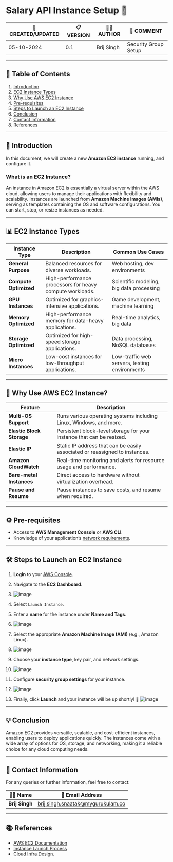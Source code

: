 # Salary API Instance Setup 🚀


| 📅 CREATED/UPDATED | 📋 VERSION | 👨‍💻 AUTHOR | 📝 COMMENT |
|--------------------|------------|--------------|--------------------------------|
| 05-10-2024         | 0.1        | Brij Singh   | Security Group Setup              |


---

## 📑 Table of Contents
1. [Introduction](#introduction)
2. [EC2 Instance Types](#ec2-instance-types)
3. [Why Use AWS EC2 Instance](#why-use-aws-ec2-instance)
4. [Pre-requisites](#pre-requisites)
5. [Steps to Launch an EC2 Instance](#steps-to-launch-an-ec2-instance)
6. [Conclusion](#conclusion)
7. [Contact Information](#contact-information)
8. [References](#references)

---

## 📝 Introduction
In this document, we will create a new **Amazon EC2 instance** running, and configure it.

### What is an EC2 Instance?
An instance in Amazon EC2 is essentially a virtual server within the AWS cloud, allowing users to manage their applications with flexibility and scalability. Instances are launched from **Amazon Machine Images (AMIs)**, serving as templates containing the OS and software configurations. You can start, stop, or resize instances as needed.

---

## 📊 EC2 Instance Types

| Instance Type           | Description                                                                 | Common Use Cases                                                                            |
|-------------------------|-----------------------------------------------------------------------------|---------------------------------------------------------------------------------------------|
| **General Purpose**      | Balanced resources for diverse workloads.                                   | Web hosting, dev environments                                                               |
| **Compute Optimized**    | High-performance processors for heavy compute workloads.                    | Scientific modeling, big data processing                                                     |
| **GPU Instances**        | Optimized for graphics-intensive applications.                              | Game development, machine learning                                                          |
| **Memory Optimized**     | High-performance memory for data-heavy applications.                        | Real-time analytics, big data                                                                |
| **Storage Optimized**    | Optimized for high-speed storage applications.                              | Data processing, NoSQL databases                                                             |
| **Micro Instances**      | Low-cost instances for low-throughput applications.                         | Low-traffic web servers, testing environments                                                |

---

## 🌟 Why Use AWS EC2 Instance?

| Feature                   | Description                                                                                     |
|---------------------------|-------------------------------------------------------------------------------------------------|
| **Multi-OS Support**       | Runs various operating systems including Linux, Windows, and more.                              |
| **Elastic Block Storage**  | Persistent block-level storage for your instance that can be resized.                           |
| **Elastic IP**             | Static IP address that can be easily associated or reassigned to instances.                     |
| **Amazon CloudWatch**      | Real-time monitoring and alerts for resource usage and performance.                             |
| **Bare-metal Instances**   | Direct access to hardware without virtualization overhead.                                      |
| **Pause and Resume**       | Pause instances to save costs, and resume when required.                                        |

---

## ⚙️ Pre-requisites
- Access to **AWS Management Console** or **AWS CLI**.
- Knowledge of your application’s [network requirements](https://github.com/mygurukulam-p10/Documentation-P10-Snaatak/blob/main/Cloud%20Infra%20Design/Cloud%20Infra%20Design%2030K%20feet/Readme.md).

---

## 🛠 Steps to Launch an EC2 Instance

1. **Login** to your [AWS Console](https://aws.amazon.com/console/).  
2. Navigate to the **EC2 Dashboard**.
3. ![image](https://github.com/user-attachments/assets/32eaeb3a-f4a9-421e-a983-c4870fa38ca3)
 
4. Select `Launch Instance`.  
5. Enter a **name** for the instance under **Name and Tags**.
6. ![image](https://github.com/user-attachments/assets/46b1661c-520b-4b89-b453-a0e38fad6f8e)

7. Select the appropriate **Amazon Machine Image (AMI)** (e.g., Amazon Linux).
8. ![image](https://github.com/user-attachments/assets/fa05141c-9cd8-4e54-a3e7-2f242bcf2398)
 
9. Choose your **instance type**, key pair, and network settings.
10. ![image](https://github.com/user-attachments/assets/776a6465-ac87-4767-89a9-2ae1bf7f730a)
 
11. Configure **security group settings** for your instance.
12. ![image](https://github.com/user-attachments/assets/3e9fda51-abac-48aa-80ee-459b3f5c53ea)

13. Finally, click **Launch** and your instance will be up shortly! 🎉
    ![image](https://github.com/user-attachments/assets/a04af7b8-8d7b-4265-b4bb-7faf068fe6c2)


---

## 💡 Conclusion

Amazon EC2 provides versatile, scalable, and cost-efficient instances, enabling users to deploy applications quickly. The instances come with a wide array of options for OS, storage, and networking, making it a reliable choice for any cloud computing needs.

---

## 📧 Contact Information

For any queries or further information, feel free to contact:

| 👨‍💻 Name | 📧 Email Address |
|---------------|-------------------------------------|
| **Brij Singh**| brij.singh.snaatak@mygurukulam.co   |
---

## 📚 References

- [AWS EC2 Documentation](https://docs.aws.amazon.com/AWSEC2/latest/UserGuide/EC2_GetStarted.html)
- [Instance Launch Process](https://github.com/CodeOps-Hub/Documentation/blob/main/OT%20Micro%20Services/Application/Salary%20API/README.md)
- [Cloud Infra Design](https://github.com/mygurukulam-p10/Documentation-P10-Snaatak/blob/main/Cloud%20Infra%20Design/Cloud%20Infra%20Design%2030K%20feet/Readme.md). 


